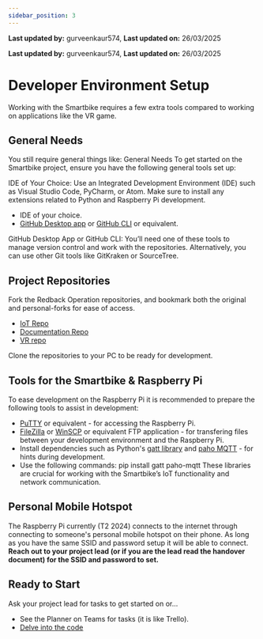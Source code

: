 ```yaml
---
sidebar_position: 3
---
```


**Last updated by:** gurveenkaur574, **Last updated on:** 26/03/2025


**Last updated by:** gurveenkaur574, **Last updated on:** 26/03/2025


# Developer Environment Setup

Working with the Smartbike requires a few extra tools compared to working on applications like the VR game.

## General Needs

You still require general things like:
General Needs
To get started on the Smartbike project, ensure you have the following general tools set up:

IDE of Your Choice: Use an Integrated Development Environment (IDE) such as Visual Studio Code, PyCharm, or Atom. Make sure to install any extensions related to Python and Raspberry Pi development.

- IDE of your choice.
- [GitHub Desktop app](https://desktop.github.com/download/) or [GitHub CLI](https://cli.github.com) or equivalent.
  
GitHub Desktop App or GitHub CLI: You’ll need one of these tools to manage version control and work with the repositories. Alternatively, you can use other Git tools like GitKraken or SourceTree.

## Project Repositories

Fork the Redback Operation repositories, and bookmark both the original and personal-forks for ease of access.

- [IoT Repo](https://github.com/Redback-Operations/redback-smartbike-iot)
- [Documentation Repo](https://github.com/Redback-Operations/redback-documentation)
- [VR repo](https://github.com/Redback-Operations/redback-smartbike-iot)

Clone the repositories to your PC to be ready for development.

## Tools for the Smartbike & Raspberry Pi

To ease development on the Raspberry Pi it is recommended to prepare the following tools to assist in development:

- [PuTTY](https://www.chiark.greenend.org.uk/~sgtatham/putty/latest.html) or equivalent - for accessing the Raspberry Pi.
- [FileZilla](https://filezilla-project.org/download.php?type=client) or [WinSCP](https://winscp.net/eng/download.php) or equivalent FTP application - for transfering files between your development environment and the Raspberry Pi.
- Install dependencies such as Python's [gatt library](https://pypi.org/project/gatt/) and [paho MQTT](https://pypi.org/project/paho-mqtt/) - for hints during development.
- Use the following commands:
pip install gatt paho-mqtt
These libraries are crucial for working with the Smartbike’s IoT functionality and network communication.

## Personal Mobile Hotspot

The Raspberry Pi currently (T2 2024) connects to the internet through connecting to someone's personal mobile hotspot on their phone. As long as you have the same SSID and password setup it will be able to connect. **Reach out to your project lead (or if you are the lead read the handover document) for the SSID and password to set.**

## Ready to Start

Ask your project lead for tasks to get started on or...

- See the Planner on Teams for tasks (it is like Trello).
- [Delve into the code](https://github.com/Redback-Operations/redback-smartbike-iot)
